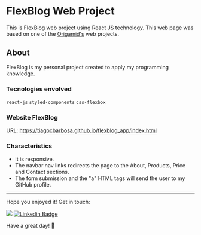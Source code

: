 # FlexBlog Web Project

This is FlexBlog web project using React JS technology. This web page was based on one of the [Origamid's](https://www.origamid.com/) web projects.

## About
FlexBlog is my personal project created to apply my programming knowledge.

### Tecnologies envolved
`react-js` `styled-components` `css-flexbox`

### Website FlexBlog
URL: https://tiagocbarbosa.github.io/flexblog_app/index.html

### Characteristics
* It is responsive.
* The navbar nav links redirects the page to the About, Products, Price and Contact sections.
* The form submission and the "a" HTML tags will send the user to my GitHub profile.

------

Hope you enjoyed it! Get in touch:

<a href="mailto:tiagocastrobarbosa@gmail.com" title="Email to tiagocastrobarbosa@gmail.com"><img src="https://img.shields.io/badge/%40-email-informational"></a>
[![Linkedin Badge](https://img.shields.io/badge/-LinkedIn-blue?style=flat-square&logo=Linkedin&logoColor=white&link=https://www.linkedin.com/in/tiagocastrobarbosa/)](https://www.linkedin.com/in/tiagocastrobarbosa/)

Have a great day! 👋
